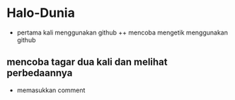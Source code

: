 # Halo-Dunia
+ pertama kali menggunakan github
++ mencoba mengetik menggunakan github
## mencoba tagar dua kali dan melihat perbedaannya
+ memasukkan comment
